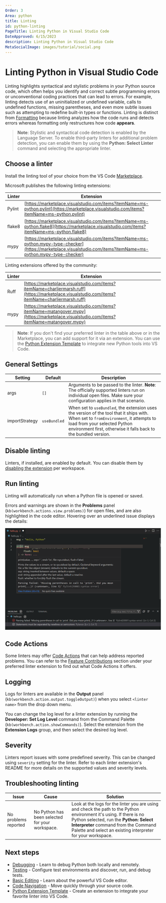 ```yaml
---
Order: 3
Area: python
title: Linting
id: python-linting
PageTitle: Linting Python in Visual Studio Code
DateApproved: 6/15/2023
description: Linting Python in Visual Studio Code
MetaSocialImage: images/tutorial/social.png
---
```


# Linting Python in Visual Studio Code

Linting highlights syntactical and stylistic problems in your Python source code, which often helps you identify and correct subtle programming errors or unconventional coding practices that can lead to errors. For example, linting detects use of an uninitialized or undefined variable, calls to undefined functions, missing parentheses, and even more subtle issues such as attempting to redefine built-in types or functions. Linting is distinct from [Formatting](/docs/python/editing.md#formatting) because linting analyzes how the code runs and detects errors whereas formatting only restructures how code **appears**.

> **Note**: Stylistic and syntactical code detection is enabled by the Language Server. To enable third-party linters for additional problem detection, you can enable them by using the **Python: Select Linter** command and selecting the appropriate linter.

## Choose a linter

Install the linting tool of your choice from the VS Code [Marketplace](https://marketplace.visualstudio.com/vscode).

Microsoft publishes the following linting extensions:

| Linter | Extension                                                                                                                                                          |
| ------ | ------------------------------------------------------------------------------------------------------------------------------------------------------------------ |
| Pylint | [https://marketplace.visualstudio.com/items?itemName=ms-python.pylint](https://marketplace.visualstudio.com/items?itemName=ms-python.pylint)                       |
| flake8 | [https://marketplace.visualstudio.com/items?itemName=ms-python.flake8](https://marketplace.visualstudio.com/items?itemName=ms-python.flake8)                       |
| mypy   | [https://marketplace.visualstudio.com/items?itemName=ms-python.mypy-type-checker](https://marketplace.visualstudio.com/items?itemName=ms-python.mypy-type-checker) |

Linting extensions offered by the community:

| Linter | Extension                                                                                                                                        |
| ------ | ------------------------------------------------------------------------------------------------------------------------------------------------ |
| Ruff   | [https://marketplace.visualstudio.com/items?itemName=charliermarsh.ruff](https://marketplace.visualstudio.com/items?itemName=charliermarsh.ruff) |
| mypy   | [https://marketplace.visualstudio.com/items?itemName=matangover.mypy](https://marketplace.visualstudio.com/items?itemName=matangover.mypy)       |

> **Note**: If you don't find your preferred linter in the table above or in the Marketplace, you can add support for it via an extension. You can use the [Python Extension Template](/api/advanced-topics/python-extension-template.md) to integrate new Python tools into VS Code.

## General Settings

| Setting        | Default      | Description                                                                                                                                                                                                                              |
| -------------- | ------------ | ---------------------------------------------------------------------------------------------------------------------------------------------------------------------------------------------------------------------------------------- |
| args           | `[]`         | Arguments to be passed to the linter. **Note**: The officially supported linters run on individual open files. Make sure your configuration applies in that scenario.                                                                    |
| importStrategy | `useBundled` | When set to `useBundled`, the extension uses the version of the tool that it ships with. When set to `fromEnvironment`, it attempts to load from your selected Python environment first, otherwise it falls back to the bundled version. |

## Disable linting

Linters, if installed, are enabled by default. You can disable them by [disabling the extension](/docs/editor/extension-marketplace.md#disable-an-extension) per workspace.

## Run linting

Linting will automatically run when a Python file is opened or saved.

Errors and warnings are shown in the **Problems** panel (`kb(workbench.actions.view.problems)`) for open files, and are also highlighted in the code editor. Hovering over an underlined issue displays the details:

![Linting messages in the editor and the Problems panel](images/linting/lint-messages.png)

## Code Actions

Some linters may offer [Code Actions](/docs/editor/refactoring.md#code-actions-quick-fixes-and-refactorings) that can help address reported problems. You can refer to the [Feature Contributions](/docs/editor/extension-marketplace.md#extension-details) section under your preferred linter extension to find out what Code Actions it offers.

## Logging

Logs for linters are available in the **Output** panel (`kb(workbench.action.output.toggleOutput)`) when you select `<linter name>` from the drop down menu.

You can change the log level for a linter extension by running the **Developer: Set Log Level** command from the Command Palette (`kb(workbench.action.showCommands)`). Select the extension from the **Extension Logs** group, and then select the desired log level.

## Severity

Linters report issues with some predefined severity. This can be changed using `severity` setting for the linter. Refer to each linter extension's README for more details on the supported values and severity levels.

## Troubleshooting linting

| Issue                | Cause                                           | Solution                                                                                                                                                                                                                                                              |
| -------------------- | ----------------------------------------------- | --------------------------------------------------------------------------------------------------------------------------------------------------------------------------------------------------------------------------------------------------------------------- |
| No problems reported | No Python has been selected for your workspace. | Look at the logs for the linter you are using and check the path to the Python environment it's using. If there is no Python selected, run the **Python: Select Interpreter** command from the Command Palette and select an existing interpreter for your workspace. |

## Next steps

- [Debugging](/docs/python/debugging.md) - Learn to debug Python both locally and remotely.
- [Testing](/docs/python/testing.md) - Configure test environments and discover, run, and debug tests.
- [Basic Editing](/docs/editor/codebasics.md) - Learn about the powerful VS Code editor.
- [Code Navigation](/docs/editor/editingevolved.md) - Move quickly through your source code.
- [Python Extension Template](/api/advanced-topics/python-extension-template.md) - Create an extension to integrate your favorite linter into VS Code.
